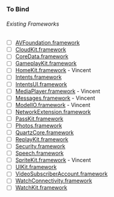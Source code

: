 ### To Bind
###### Existing Frameworks
- [ ] [AVFoundation.framework](https://github.com/xamarin/xamarin-macios/wiki/AVFoundation-iOS-Beta1)
- [ ] [CloudKit.framework](https://github.com/xamarin/xamarin-macios/wiki/CloudKit-iOS-Beta1)
- [ ] [CoreData.framework](https://github.com/xamarin/xamarin-macios/wiki/CoreData-iOS-Beta1)
- [ ] [GameplayKit.framework](https://github.com/xamarin/xamarin-macios/wiki/GameplayKit-iOS-Beta1)
- [ ] [HomeKit.framework](https://github.com/xamarin/xamarin-macios/wiki/HomeKit-iOS-Beta1) - Vincent
- [ ] [Intents.framework](https://github.com/xamarin/xamarin-macios/wiki/Intents-iOS-Beta1)
- [ ] [IntentsUI.framework](https://github.com/xamarin/xamarin-macios/wiki/IntentsUI-iOS-Beta1)
- [ ] [MediaPlayer.framework](https://github.com/xamarin/xamarin-macios/wiki/MediaPlayer-iOS-Beta1) - Vincent
- [ ] [Messages.framework](https://github.com/xamarin/xamarin-macios/wiki/Messages-iOS-Beta1) - Vincent
- [ ] [ModelIO.framework](https://github.com/xamarin/xamarin-macios/wiki/ModelIO-iOS-Beta1) - Vincent
- [ ] [NetworkExtension.framework](https://github.com/xamarin/xamarin-macios/wiki/NetworkExtension-iOS-Beta1)
- [ ] [PassKit.framework](https://github.com/xamarin/xamarin-macios/wiki/PassKit-iOS-Beta1)
- [ ] [Photos.framework](https://github.com/xamarin/xamarin-macios/wiki/Photos-iOS-Beta1)
- [ ] [QuartzCore.framework](https://github.com/xamarin/xamarin-macios/wiki/QuartzCore-iOS-Beta1)
- [ ] [ReplayKit.framework](https://github.com/xamarin/xamarin-macios/wiki/ReplayKit-iOS-Beta1)
- [ ] [Security.framework](https://github.com/xamarin/xamarin-macios/wiki/Security-iOS-Beta1)
- [ ] [Speech.framework](https://github.com/xamarin/xamarin-macios/wiki/Speech-iOS-Beta1)
- [ ] [SpriteKit.framework](https://github.com/xamarin/xamarin-macios/wiki/SpriteKit-iOS-Beta1) - Vincent
- [ ] [UIKit.framework](https://github.com/xamarin/xamarin-macios/wiki/UIKit-iOS-Beta1)
- [ ] [VideoSubscriberAccount.framework](https://github.com/xamarin/xamarin-macios/wiki/VideoSubscriberAccount-iOS-Beta1)
- [ ] [WatchConnectivity.framework](https://github.com/xamarin/xamarin-macios/wiki/WatchConnectivity-iOS-Beta1)
- [ ] [WatchKit.framework](https://github.com/xamarin/xamarin-macios/wiki/WatchKit-iOS-Beta1)
